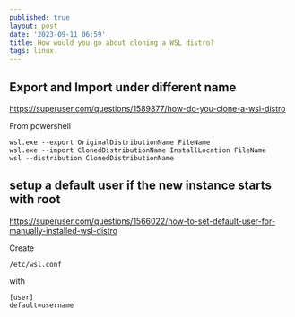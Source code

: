 ```yaml
---
published: true
layout: post
date: '2023-09-11 06:59'
title: How would you go about cloning a WSL distro?
tags: linux 
---
```

## Export and Import under different name

<https://superuser.com/questions/1589877/how-do-you-clone-a-wsl-distro>

From powershell

	wsl.exe --export OriginalDistributionName FileName
	wsl.exe --import ClonedDistributionName InstallLocation FileName
	wsl --distribution ClonedDistributionName

## setup a default user if the new instance starts with root

<https://superuser.com/questions/1566022/how-to-set-default-user-for-manually-installed-wsl-distro>

Create

	/etc/wsl.conf

with

	[user]
	default=username
